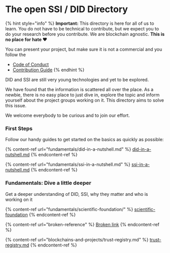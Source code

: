 # The open SSI / DID Directory

{% hint style="info" %}
**Important:** This directory is here for all of us to learn. You do not have to be technical to contribute, but we expect you to do your research before you contribute. We are blockchain agnostic. **This is no place for hate ❤️**&#x20;

You can present your project, but make sure it is not a commercial and you follow the

* [Code of Conduct](CODE\_OF\_CONDUCT.md)
* [Contribution Guide](CONTRIBUTING.md)
{% endhint %}



DID and SSI are still very young technologies and yet to be explored. &#x20;

We have found that the information is scattered all over the place. As a newbie, there is no easy place to just dive in, explore the topic and inform yourself about the project groups working on it. This directory aims to solve this issue.

We welcome everybody to be curious and to join our effort.

### First Steps

Follow our handy guides to get started on the basics as quickly as possible:

{% content-ref url="fundamentals/did-in-a-nutshell.md" %}
[did-in-a-nutshell.md](fundamentals/did-in-a-nutshell.md)
{% endcontent-ref %}

{% content-ref url="fundamentals/ssi-in-a-nutshell.md" %}
[ssi-in-a-nutshell.md](fundamentals/ssi-in-a-nutshell.md)
{% endcontent-ref %}

### Fundamentals: Dive a little deeper

Get a deeper understanding of DID, SSI, why they matter and who is working on it

{% content-ref url="fundamentals/scientific-foundation/" %}
[scientific-foundation](fundamentals/scientific-foundation/)
{% endcontent-ref %}

{% content-ref url="broken-reference" %}
[Broken link](broken-reference)
{% endcontent-ref %}

{% content-ref url="blockchains-and-projects/trust-registry.md" %}
[trust-registry.md](blockchains-and-projects/trust-registry.md)
{% endcontent-ref %}
